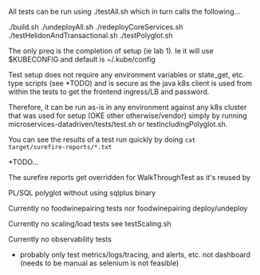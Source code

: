 All tests can be run using ./testAll.sh which in turn calls the following...

./build.sh
./undeployAll.sh
./redeployCoreServices.sh
./testHelidonAndTransactional.sh
./testPolyglot.sh

The only preq is the completion of setup (ie lab 1). Ie it will use $KUBECONFIG and default is ~/.kube/config

Test setup does not require any environment variables or state_get, etc. type scripts (see *TODO)
and is secure as the java k8s client is used from within the tests to get the frontend ingress/LB and password.  

Therefore, it can be run as-is in any environment against any k8s cluster that was used for setup (OKE other otherwise/vendor)
simply by running microservices-datadriven/tests/test.sh or testIncludingPolyglot.sh. 

You can see the results of a test run quickly by doing `cat  target/surefire-reports/*.txt`

*TODO...

The surefire reports get overridden for WalkThroughTest as it's reused by 

PL/SQL polyglot without using sqlplus binary

Currently no foodwinepairing tests nor foodwinepairing deploy/undeploy

Currently no scaling/load tests see testScaling.sh

Currently no observability tests 
- probably only test metrics/logs/tracing, and alerts, etc. not dashboard (needs to be manual as selenium is not feasible)

